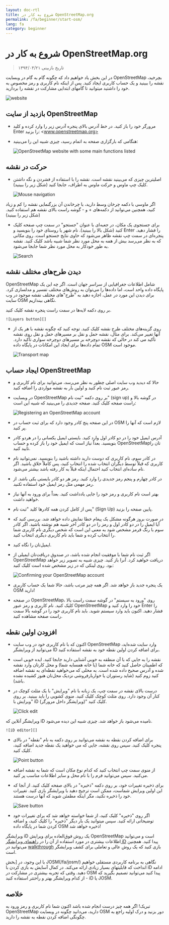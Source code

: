 ```yaml
---
layout: doc-rtl
title: شروع به کار در OpenStreetMap.org
permalink: /fa/beginner/start-osm/
lang: fa
category: beginner
---
```


شروع به کار در OpenStreetMap.org
====================================

> تاریخ بازبینی ۱۳۹۴/۰۴/۲۱  

در این بخش یاد خواهیم داد که چگونه گام به گام در وبسایت OpenStreetMap بچرخید، نقشه را ببینید و یک حساب کاربری ایجاد کنید. پس از اینکه نام کاربری و رمز مخصوص به خود را داشتید میتوانید تا گامهای ابتدایی مشارکت در نقشه را بردارید.

![website][]

بازدید از سایت OpenStreetMap
-------------------------------

- مرورگر خود را باز کنید.
در خط آدرس بالای پنجره آدرس زیر را وارد کرده و کلید Enter را بزنید:
    <www.openstreetmap.org>
- هنگامی که بارگزاری صفحه به اتمام رسید، چیزی شبیه این را می‌بینید:

    ![OpenStreetMap website with some main functions listed][]

حرکت در نقشه
----------------

- اصلیترین چیزی که می‌بینید نقشه است. نقشه را با استفاده از فشردن و نگه داشتن کلیک چپ ماوس و حرکت ماوس به اطراف، جابجا کنید (شکل زیر را ببینید). 

    ![Mouse navigation][]

اگر ماوسی با دکمه چرخان وسط دارید، با چرخاندن آن بزرگنمایی نقشه را کم و زیاد کنید، همچنین می‌توانید از دکمه‌های + و - گوشه راست بالای نقشه هم استفاده کنید. (شکل زیر را ببینید)
- برای جستجوی یک مکان، در جعبه‌ای با عنوان "جستجو" در سمت چپ صفحه کلیک کنید (شکل بالا را ببینید). نام شهر یا روستای خود را بنویسید و Enter را فشار دهید. پنجره‌ای در سمت چپ نقشه ظاهر می‌شود که حاوی نتایج جستجو است. روی مکانی که به نظر می‌رسد بیش از همه به محل مورد نظر شما شبیه باشد کلیک کنید. نقشه به طور خودکار به محل مورد نظر شما جابجا می‌شود.

    ![Search][]
   

دیدن طرح‌های مختلف نقشه
------------------------

OpenStreetMap شامل اطلاعات جغرافیایی از سراسر جهان است. اگر چه این یک پایگاه داده واحد است، اما داده‌ها را می‌توان به روش‌های مختلف تفسیر و مدلسازی کرد. برای دیدن این مورد در عمل، اجازه دهید به "طرح"های مختلف نقشه موجود در وب سایت OSM نگاهی بیندازیم.

بر روی دکمه لایه‌ها در سمت راست پنجره نقشه کلیک کنید.

    ![Layers button][]

- روی گزینه‌های مختلف طرح نقشه کلیک کنید. توجه کنید که چگونه نقشه با هر یک از آنها تغییر می‌کند. برای مثال، نقشه حمل و نقل بر مسیرهای حمل و نقل روی نقشه تأکید می کند در حالی که نقشه دوچرخه بر مسیرهای دوچرخه سواری تأکید دارد. تمام داده‌ها برای ایجاد این امکانات در پایگاه داده OSM موجود است.

    ![Transport map][]

ایجاد حساب OpenStreetMap
-------------------------------

- حالا که دیدید وب سایت اصلی چطور به نظر می‌رسد، می‌توانید برای نام کاربری و رمز عبور ثبت نام کنید و اولین بار به نقشه مواردی را اضافه کنید.
- در وبسایت OpenStreetMap بر روی دکمه "ثبت نام" (sign up) در گوشه بالا و راست صفحه کلیک کنید.
صفحه جدیدی را می‌بینید که شبیه این است:

    ![Registering an OpenStreetMap account][]

- در این صفحه پنج کادر وجود دارد که برای ثبت حساب در OSM لازم است که آنها را پر کنید.
- آدرس ایمیل خود را در دو کادر اول وارد کنید. بایستی ایمیل یکسانی را در هردو کادر بنویسید. بعداْ نیاز است که ایمیل خود را باز کرده و حساب OpenStreetMapتان را تایید کنید.
- در کادر سوم، نام کاربری که دوست دارید داشته باشید را بنویسید. نمی‌توانید نام کاربری که قبلاْ توسط دیگران انتخاب شده را انتخاب کنید، پس کاملاْ خلاق باشید. اگر نام ساده‌ای انتخاب کنید احتمال اینکه قبلاْ به کار رفته باشد بیشتر می‌شود.
- در کادر چهارم و پنجم رمز جدیدی را وارد کنید. رمز هر دو کادر بایستی یکی باشد. از رمز مهمی مثل رمز ایمیل خود استفاده *نکنید*.
- بهتر است نام کاربری و رمز خود را جایی یادداشت کنید. بعداْ برای ورود به آنها نیاز خواهید داشت.
- پس از کامل کردن همه کادرها کلید "ثبت نام" (Sign Up) پایین صفحه را بزنید.
- در صورت بروز هرگونه مشکل یک پیغام خطا نمایش داده خواهد شد. بررسی کنید که آیا ایمیل را در دو کادر اول و رمز را در دو کادر آخر شبیه هم نوشته باشید. اگر کادر سوم با رنگ قرمز مشخص شود به معنی این است که شخص دیگری نام کاربری شما را انتخاب کرده و شما باید نام کاربری دیگری انتخاب کنید.
- ایمیل‌تان را نگاه کنید.
- اگر ثبت نام شما با موفقیت انجام شده باشد، در صندوق دریافت‌تان ایمیلی از OpenStreetMap دریافت خواهید کرد. آنرا باز کنید. چیزی شبیه به تصویر زیر خواهد بود. روی لینکی که در زیر مشخص شده است کلیک کنید:

    ![Confirming your OpenStreetMap account][]

- یک پنجره جدید باز خواهد شد. اگر همه چیز مرتب باشد، حالا شما یک حساب کاربری OSM دارید!
- در صفحه OpenStreetMap، روی "ورود به سیستم" در گوشه سمت راست بالا کلیک کنید. نام کاربری و رمز عبور OpenStreetMap خود را وارد کنید و Enter را فشار دهید. اکنون باید وارد سیستم شوید. باید نام کاربری خود را در گوشه بالا سمت راست صفحه مشاهده کنید.

افزودن اولین نقطه
------------------------

- اکنون که با نام کاربری خود در وب سایت OpenStreetMap وارد سایت شده‌اید، می‌توانید از ویرایشگر ID برای اضافه کردن اولین نقطه خود به نقشه استفاده کنید.
- نقشه را به جایی که با آن منطقه به خوبی آشنایی دارید جابجا کنید. ایده خوبی است که اطمینان حاصل کنید که خانه شما (یا خانه همسایه شما) و محل کارتان وارد نقشه شده و آدرس صحیح داده شده است. 
به محلی که می‌خواهید نقطه‌ای به نقشه اضافه کنید زوم کنید (شاید رستوران یا خواربارفروشی نزدیک محل‌تان هنوز کشیده نشده باشد).
- درست بالای نقشه در سمت چپ، یک زبانه با نام "ویرایش" با یک مثلث کوچک در کنار آن وجود دارد. روی مثلث کوچک کلیک کنید. منوی کشویی را باید ببینید.
بر روی "ویرایش با iD (ویرایشگر داخل مرورگر)" کلیک کنید.

    ![Click edit][]

ویرایشگر آنلاین که iD نامیده می‌شود باز خواهد شد. چیزی شبیه این دیده می‌شود.

    ![iD editor][]

- برای اضافه کردن نقطه به نقشه می‌توانید بر روی دکمه به نام "نقطه" در بالای پنجره کلیک کنید. سپس روی نقشه، جایی که می خواهید یک نقطه جدید اضافه کنید، کلیک کنید.

    ![Point button][]    

- از منوی سمت چپ انتخاب کنید که کدام نوع مکان است که شما به نقشه اضافه می‌کنید. سپس می‌توانید فرم را با نام محل و سایر اطلاعات مناسب پر کنید.
- برای ذخیره تغییرات خود، بر روی دکمه "ذخیره" در بالای صفحه کلیک کنید. از آنجا که این اولین ویرایش شماست، ممکن است ترجیح دهید با ویرایشگر بازی کنید. تغییرات خود را ذخیره نکنید، مگر اینکه مطمئن شوید که آنها درست هستند.

    ![Save button][]    

- اگر روی "ذخیره" کلیک کنید، از شما خواسته خواهد شد که برای تغییرات خود توضیحاتی ارائه کنید. سپس میتوانید یک بار دیگر "ذخیره" را کلیک کنید، و اضافه کردن شما در پایگاه داده OSM ذخیره خواهد شد!


ویرایشگر iD یک روش فوق‌العاده برای ویرایش OpenStreetMap است و می‌توانید اطلاعات بیشتری در مورد استفاده از آن را در [راهنمای ویرایشگر iD](/fa/beginner/id-editor/) پیدا کنید. همچنین می‌توانید در [walkthrough](http://www.openstreetmap.org/edit?editor=id#walkthrough=true) بازی کنید که یک روش عالی و تعاملی برای کشف ویرایشگر است.

با این وجود، در [بخش JOSM(/fa/josm/) نگاهی به برنامه کاربردی مستقلی خواهیم انداخت که قابلیتهای بسیار زیادی ارائه می‌کند. در کمال آسایش به بازی کردن با iD ادامه دهید. وقتی که تجربه بیشتری در مشارکت در OSM پیدا کنید می‌توانید تصمیم بگیرید که از کدام ویرایشگر بهتر و راحتتر استفاده کنید - iD یا JOSM.

خلاصه
-------

تبریک! اگر همه چیز درست انجام شده باشد اکنون شما نام کاربری و رمز ورود به OpenStreetMap دارید، می‌دانید چگونه در وبسایت OSM دور بزنید و درک اولیه راجع به چگونگی اضافه کردن نقطه به نقشه را دارید.



[website]: /images/beginner/start-osm_website.png
[OpenStreetMap website with some main functions listed]: /images/beginner/osm-website-main-functions.png
[Mouse navigation]: /images/beginner/mouse-navigation.png
[Search]: /images/beginner/search.png
[Layers button]: /images/beginner/layers.png
[Transport map]: /images/beginner/transport-map.png
[Registering an OpenStreetMap account]: /images/beginner/registering-account.png
[Confirming your OpenStreetMap account]: /images/beginner/confirming-account.png
[Click edit]: /images/beginner/click-edit.png
[iD editor]: /images/beginner/id-editor.png
[Point button]: /images/beginner/point-button.png
[Save button]: /images/beginner/save-button.png